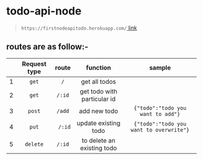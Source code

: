 # todo-api-node
> `https://firstnodeapitodo.herokuapp.com/`[ link](https://firstnodeapitodo.herokuapp.com/)

## routes are as follow:-



|      | Request type |  route | function | sample |
| :---: | :---: | :---: | :---: | :---: | 
|  1 | `get` | `` / `` | get all todos |  |
|  2 | `get` | `` /:id `` | get todo with particular id |  |
|  3 | `post` | `` /add `` | add new todo | `{"todo":"todo you want to add"}`|
|  4 | `put` | `` /:id`` | update existing todo | `{"todo":"todo you want to overwrite"}`|
|  5 | `delete` | `` /:id `` | to delete an existing todo | |
